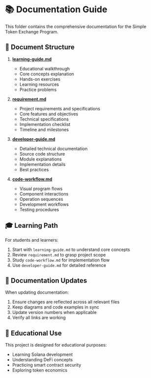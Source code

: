 # 📚 Documentation Guide

This folder contains the comprehensive documentation for the Simple Token Exchange Program.

## 📑 Document Structure

1. **[learning-guide.md](./learning-guide.md)**
   - Educational walkthrough
   - Core concepts explanation
   - Hands-on exercises
   - Learning resources
   - Practice problems

2. **[requirement.md](./requirement.md)**
   - Project requirements and specifications
   - Core features and objectives
   - Technical specifications
   - Implementation checklist
   - Timeline and milestones

3. **[developer-guide.md](./developer-guide.md)**
   - Detailed technical documentation
   - Source code structure
   - Module explanations
   - Implementation details
   - Best practices

4. **[code-workflow.md](./code-workflow.md)**
   - Visual program flows
   - Component interactions
   - Operation sequences
   - Development workflows
   - Testing procedures

## 🎓 Learning Path

For students and learners:

1. Start with `learning-guide.md` to understand core concepts
2. Review `requirement.md` to grasp project scope
3. Study `code-workflow.md` for implementation flow
4. Use `developer-guide.md` for detailed reference

## 🔄 Documentation Updates

When updating documentation:

1. Ensure changes are reflected across all relevant files
2. Keep diagrams and code examples in sync
3. Update version numbers when applicable
4. Verify all links are working

## 📖 Educational Use

This project is designed for educational purposes:

- Learning Solana development
- Understanding DeFi concepts
- Practicing smart contract security
- Exploring token economics
